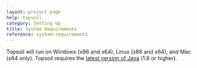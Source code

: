 ```yaml
---
layout: project-page
help: topsoil
category: Setting Up
title: System Requirements
reference: system-requirements
---
```


Topsoil will run on Windows (x86 and x64), Linux (x86 and x64), and Mac (x64 only). Topsoil requires the <a href="http://www.oracle.com/technetwork/java/javase/downloads/jre8-downloads-2133155.html" target="_blank">latest version of Java</a> (1.8 or higher).